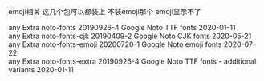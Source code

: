 

emoji相关    这几个包可以都装上  不装emoji那个 emoji显示不了

any 	Extra 	noto-fonts 	20190926-4 	Google Noto TTF fonts 	2020-01-11 	
any 	Extra 	noto-fonts-cjk 	20190409-2 	Google Noto CJK fonts 	2020-05-21 	
any 	Extra 	noto-fonts-emoji 	20200720-1 	Google Noto emoji fonts 	2020-07-22 	
any 	Extra 	noto-fonts-extra 	20190926-4 	Google Noto TTF fonts - additional variants 	2020-01-11
